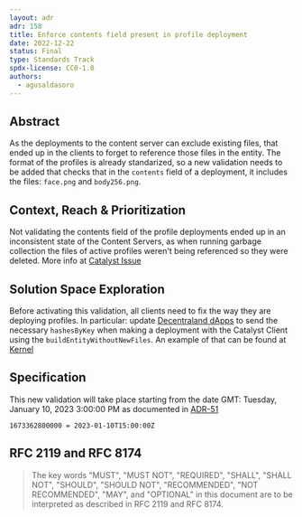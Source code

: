 ```yaml
---
layout: adr
adr: 158 
title: Enforce contents field present in profile deployment
date: 2022-12-22
status: Final
type: Standards Track
spdx-license: CC0-1.0
authors:
  - agusaldasoro
---
```


## Abstract

As the deployments to the content server can exclude existing files, that ended up in the clients to forget to reference those files in the entity. The format of the profiles is already standarized, so a new validation needs to be added that checks that in the `contents` field of a deployment, it includes the files: `face.png` and `body256.png`.

## Context, Reach & Prioritization

Not validating the contents field of the profile deployments ended up in an inconsistent state of the Content Servers, as when running garbage collection the files of active profiles weren't being referenced so they were deleted.
More info at [Catalyst Issue](https://github.com/decentraland/catalyst/issues/1370)

## Solution Space Exploration

Before activating this validation, all clients need to fix the way they are deploying profiles. In particular: update [Decentraland dApps](https://github.com/decentraland/decentraland-dapps/blob/de92b4cc4ac701e6f51a92802bbaa27fdda22897/src/lib/entities.ts#L94) to send the necessary `hashesByKey` when making a deployment with the Catalyst Client using the `buildEntityWithoutNewFiles`. An example of that can be found at [Kernel](https://github.com/decentraland/kernel/blob/3eb437a4a956abaa4dfd287eb5c85c0d5b1d9112/packages/shared/profiles/sagas.ts#L452)


## Specification

This new validation will take place starting from the date GMT: Tuesday, January 10, 2023 3:00:00 PM as documented in [ADR-51](/adr/ADR-51)

`1673362800000 = 2023-01-10T15:00:00Z`

## RFC 2119 and RFC 8174

> The key words "MUST", "MUST NOT", "REQUIRED", "SHALL", "SHALL NOT", "SHOULD", "SHOULD NOT", "RECOMMENDED", "NOT RECOMMENDED", "MAY", and "OPTIONAL" in this document are to be interpreted as described in RFC 2119 and RFC 8174.
